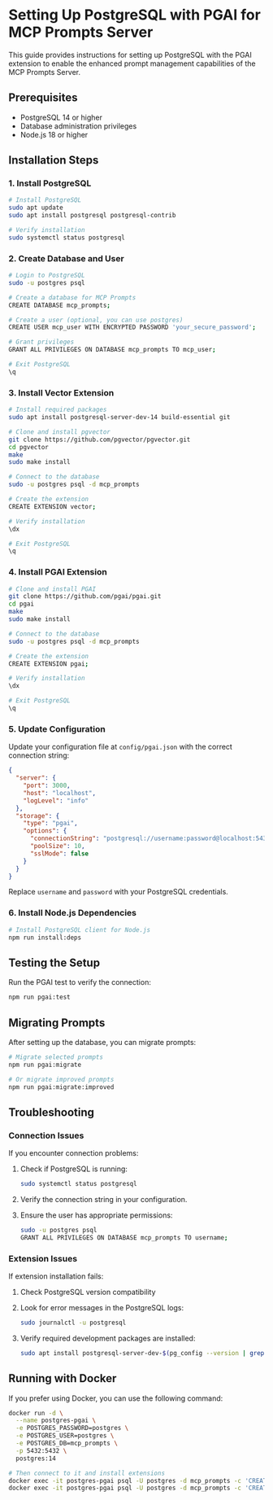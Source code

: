 # Setting Up PostgreSQL with PGAI for MCP Prompts Server

This guide provides instructions for setting up PostgreSQL with the PGAI extension to enable the enhanced prompt management capabilities of the MCP Prompts Server.

## Prerequisites

- PostgreSQL 14 or higher
- Database administration privileges
- Node.js 18 or higher

## Installation Steps

### 1. Install PostgreSQL

```bash
# Install PostgreSQL
sudo apt update
sudo apt install postgresql postgresql-contrib

# Verify installation
sudo systemctl status postgresql
```

### 2. Create Database and User

```bash
# Login to PostgreSQL
sudo -u postgres psql

# Create a database for MCP Prompts
CREATE DATABASE mcp_prompts;

# Create a user (optional, you can use postgres)
CREATE USER mcp_user WITH ENCRYPTED PASSWORD 'your_secure_password';

# Grant privileges
GRANT ALL PRIVILEGES ON DATABASE mcp_prompts TO mcp_user;

# Exit PostgreSQL
\q
```

### 3. Install Vector Extension

```bash
# Install required packages
sudo apt install postgresql-server-dev-14 build-essential git

# Clone and install pgvector
git clone https://github.com/pgvector/pgvector.git
cd pgvector
make
sudo make install

# Connect to the database
sudo -u postgres psql -d mcp_prompts

# Create the extension
CREATE EXTENSION vector;

# Verify installation
\dx

# Exit PostgreSQL
\q
```

### 4. Install PGAI Extension

```bash
# Clone and install PGAI
git clone https://github.com/pgai/pgai.git
cd pgai
make
sudo make install

# Connect to the database
sudo -u postgres psql -d mcp_prompts

# Create the extension
CREATE EXTENSION pgai;

# Verify installation
\dx

# Exit PostgreSQL
\q
```

### 5. Update Configuration

Update your configuration file at `config/pgai.json` with the correct connection string:

```json
{
  "server": {
    "port": 3000,
    "host": "localhost",
    "logLevel": "info"
  },
  "storage": {
    "type": "pgai",
    "options": {
      "connectionString": "postgresql://username:password@localhost:5432/mcp_prompts",
      "poolSize": 10,
      "sslMode": false
    }
  }
}
```

Replace `username` and `password` with your PostgreSQL credentials.

### 6. Install Node.js Dependencies

```bash
# Install PostgreSQL client for Node.js
npm run install:deps
```

## Testing the Setup

Run the PGAI test to verify the connection:

```bash
npm run pgai:test
```

## Migrating Prompts

After setting up the database, you can migrate prompts:

```bash
# Migrate selected prompts
npm run pgai:migrate

# Or migrate improved prompts
npm run pgai:migrate:improved
```

## Troubleshooting

### Connection Issues

If you encounter connection problems:

1. Check if PostgreSQL is running:
   ```bash
   sudo systemctl status postgresql
   ```

2. Verify the connection string in your configuration.

3. Ensure the user has appropriate permissions:
   ```bash
   sudo -u postgres psql
   GRANT ALL PRIVILEGES ON DATABASE mcp_prompts TO username;
   ```

### Extension Issues

If extension installation fails:

1. Check PostgreSQL version compatibility
2. Look for error messages in the PostgreSQL logs:
   ```bash
   sudo journalctl -u postgresql
   ```

3. Verify required development packages are installed:
   ```bash
   sudo apt install postgresql-server-dev-$(pg_config --version | grep -oP '\d+' | head -1)
   ```

## Running with Docker

If you prefer using Docker, you can use the following command:

```bash
docker run -d \
  --name postgres-pgai \
  -e POSTGRES_PASSWORD=postgres \
  -e POSTGRES_USER=postgres \
  -e POSTGRES_DB=mcp_prompts \
  -p 5432:5432 \
  postgres:14

# Then connect to it and install extensions
docker exec -it postgres-pgai psql -U postgres -d mcp_prompts -c 'CREATE EXTENSION vector;'
docker exec -it postgres-pgai psql -U postgres -d mcp_prompts -c 'CREATE EXTENSION pgai;'
``` 